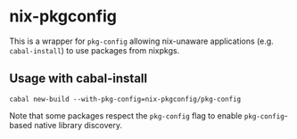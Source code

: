 # nix-pkgconfig

This is a wrapper for `pkg-config` allowing nix-unaware applications (e.g.
`cabal-install`) to use packages from nixpkgs.

## Usage with cabal-install

```
cabal new-build --with-pkg-config=nix-pkgconfig/pkg-config
```

Note that some packages respect the `pkg-config` flag to enable `pkg-config`-based native library discovery.


